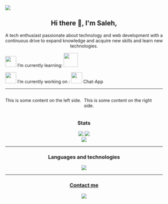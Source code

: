 <img src="https://res.cloudinary.com/domvgm4cs/image/upload/v1711084314/2024-03-22_06-04-05_4155_kkrwhb.png" />

<h2 align="center" > Hi there 👋, I'm Saleh,</h2>

<p align="center">
A tech enthusiast passionate about technology and web development with a continuous drive to expand knowledge and acquire new skills and learn new technologies.</p>

<p align="left"><img style="width: 35px;" src="https://cdn-icons-png.flaticon.com/512/4185/4185714.png"> I’m currently learning: <img style="width: 45px;" src="https://cdn.springpeople.com/media/HTML%20Canvas.png"></p>
<p align="left"><img style="width: 35px;" src="https://slackmojis.com/emojis/9543-heads-down/download"> I’m currently working on : <img style="width: 35px;" src="https://cdn.osxdaily.com/wp-content/uploads/2014/11/mac-messages-icon.jpg"> Chat-App  
</p>

<hr>

<div style="display: flex; justify-content: center;">
  <div style="flex: 1;">
    <!-- Content on the left side -->
    <p>This is some content on the left side.</p>
  </div>
  <div style="flex: 1;">
    <!-- Content on the right side -->
    <p>This is some content on the right side.</p>
  </div>
</div>

<div align="center">
  <h3>Stats</h3>
</div>

<div align=center>
    <img src="https://github-readme-stats.vercel.app/api?username=habtor&show_icons=true&theme=react&rank_icon=github&&&hide=issues" style="flex: 1;">
    <img src="https://github-readme-stats.vercel.app/api/top-langs/?username=habtor&size_weight=0.5&count_weight=0.5&theme=react&layout=compact" style="flex: 1;">
</div>

<!--[![Readme Card](https://github-readme-stats.vercel.app/api/pin/?username=habtor&repo=Weather)](https://github.com/anuraghazra/github-readme-stats)-->


<div align=center>
  <img src="https://streak-stats.demolab.com/?user=habtor&theme=react">
</div>
<hr>

<h3 align="center" > Languages and technologies </h3>

<div align=center>
  <img src="https://skillicons.dev/icons?i=html,css,js,nodejs,npm,mysql,mongodb,react,tailwind,figma,git,kali,bash&perline=5">
</div>
<hr>
<div align="center">
  <u><h3>Contact me</h3></u>
</div>
<div align="center">
  <a href="https://www.linkedin.com/in/saleheh/">
    <img src="https://skillicons.dev/icons?i=linkedin">
  </a>
</div>


